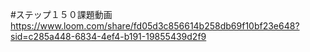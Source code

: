 #ステップ１５０課題動画
https://www.loom.com/share/fd05d3c856614b258db69f10bf23e648?sid=c285a448-6834-4ef4-b191-19855439d2f9
